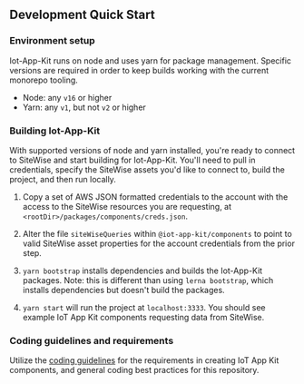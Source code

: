 ## Development Quick Start 

### Environment setup

Iot-App-Kit runs on node and uses yarn for package management. Specific versions are required in order to keep builds working with the current monorepo tooling.

- Node: any `v16` or higher
- Yarn: any `v1`, but not `v2` or higher

### Building Iot-App-Kit

With supported versions of node and yarn installed, you're ready to connect to SiteWise and start building for Iot-App-Kit. You'll need to pull in credentials, specify the SiteWise assets you'd like to connect to, build the project, and then run locally.

1. Copy a set of AWS JSON formatted credentials to the account with the access to the SiteWise resources you are requesting, at `<rootDir>/packages/components/creds.json`.

2. Alter the file `siteWiseQueries` within `@iot-app-kit/components` to point to valid SiteWise asset properties for the account credentials from the prior step.

3. `yarn bootstrap` installs dependencies and builds the Iot-App-Kit packages. Note: this is different than using `lerna bootstrap`, which installs dependencies but doesn't build the packages.

4. `yarn start` will run the project at `localhost:3333`. You should see example IoT App Kit components requesting data from SiteWise.

### Coding guidelines and requirements

Utilize the [coding guidelines](https://github.com/awslabs/iot-app-kit/tree/main/docs/CodingGuidelines.md) for the requirements in creating IoT App Kit components, and general coding best practices for this repository.
